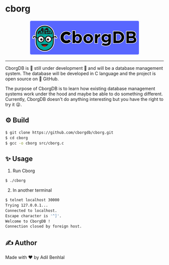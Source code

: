 # cborg

<p align="center">
  <img src='docs/media/cborgdb.png?raw=true' width='70%'>
</p>

---

CborgDB is 🚧 still under development 🚧 and will be a database management system.
The database will be developed in C language and the project is open source on 🐙 GitHub.

The purpose of CborgDB is to learn how existing database management systems work under the hood and maybe be able to do something different. Currently, CborgDB doesn't do anything interesting but you have the right to try it 😜.

## ⚙️ Build

```sh
$ git clone https://github.com/cborgdb/cborg.git
$ cd cborg
$ gcc -o cborg src/cborg.c
```

## ✨ Usage

1) Run Cborg
```sh
$ ./cborg
```

2) In another terminal
```sh
$ telnet localhost 30000
Trying 127.0.0.1...
Connected to localhost.
Escape character is '^]'.
Welcome to CborgDB !
Connection closed by foreign host.
```

## ✍️ Author

Made with ❤️ by Adil Benhlal
